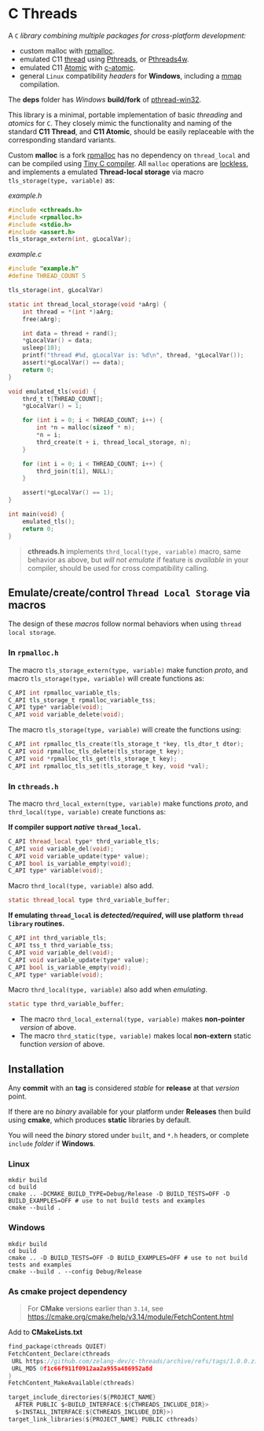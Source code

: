 
# C Threads

A `C` *library combining multiple packages for cross-platform development:*

- custom malloc with [rpmalloc](https://github.com/zelang-dev/rpmalloc).
- emulated C11 [thread](https://en.cppreference.com/w/c/thread) using [Pthreads](https://en.wikipedia.org/wiki/Pthreads), or [Pthreads4w](http://sourceforge.net/projects/pthreads4w/).
- emulated C11 [Atomic](https://en.cppreference.com/w/c/atomic) with [c-atomic](https://github.com/zelang-dev/c-atomic).
- general `Linux` compatibility *headers* for **Windows**, including a [mmap](https://man7.org/linux/man-pages/man2/mmap.2.html) compilation.

The **deps** folder has *Windows* **build/fork** of [pthread-win32](https://github.com/GerHobbelt/pthread-win32).

This library is a minimal, portable implementation of basic *threading* and *atomics* for `C`. They closely mimic the functionality and naming of the standard **C11 Thread**, and **C11 Atomic**, should be easily replaceable with the corresponding standard variants.

Custom **malloc** is a fork [rpmalloc](https://github.com/zelang-dev/rpmalloc) has no dependency on `thread_local` and can be compiled using [Tiny C compiler](https://github.com/zelang-dev/tinycc). All `malloc` operations are [lockless](https://preshing.com/20120612/an-introduction-to-lock-free-programming/), and implements a emulated **Thread-local storage** via macro `tls_storage(type, variable)` as:

_example.h_

```h
#include <cthreads.h>
#include <rpmalloc.h>
#include <stdio.h>
#include <assert.h>
tls_storage_extern(int, gLocalVar);
```

_example.c_

```c
#include "example.h"
#define THREAD_COUNT 5

tls_storage(int, gLocalVar)

static int thread_local_storage(void *aArg) {
    int thread = *(int *)aArg;
    free(aArg);

    int data = thread + rand();
    *gLocalVar() = data;
    usleep(10);
    printf("thread #%d, gLocalVar is: %d\n", thread, *gLocalVar());
    assert(*gLocalVar() == data);
    return 0;
}

void emulated_tls(void) {
    thrd_t t[THREAD_COUNT];
    *gLocalVar() = 1;

    for (int i = 0; i < THREAD_COUNT; i++) {
        int *n = malloc(sizeof * n);
        *n = i;
        thrd_create(t + i, thread_local_storage, n);
    }

    for (int i = 0; i < THREAD_COUNT; i++) {
        thrd_join(t[i], NULL);
    }

    assert(*gLocalVar() == 1);
}

int main(void) {
    emulated_tls();
    return 0;
}
```

> **cthreads.h** implements `thrd_local(type, variable)` macro, same behavior as above, but
> *will not emulate* if feature is *available* in your compiler, should be used for cross compatibility calling.

## Emulate/create/control `Thread Local Storage` via macros

The design of these *macros* follow normal behaviors when using `thread local storage`.

### In `rpmalloc.h`

The macro `tls_storage_extern(type, variable)` make function *proto*, and macro `tls_storage(type, variable)` will create functions as:

```h
C_API int rpmalloc_variable_tls;
C_API tls_storage_t rpmalloc_variable_tss;
C_API type* variable(void);
C_API void variable_delete(void);
```

The macro `tls_storage(type, variable)` will create the functions using:

```h
C_API int rpmalloc_tls_create(tls_storage_t *key, tls_dtor_t dtor);
C_API void rpmalloc_tls_delete(tls_storage_t key);
C_API void *rpmalloc_tls_get(tls_storage_t key);
C_API int rpmalloc_tls_set(tls_storage_t key, void *val);
```

### In `cthreads.h`

The macro `thrd_local_extern(type, variable)` make functions *proto*, and `thrd_local(type, variable)` create functions as:

**If compiler support *native* `thread_local`.**

```h
C_API thread_local type* thrd_variable_tls;
C_API void variable_del(void);
C_API void variable_update(type* value);
C_API bool is_variable_empty(void);
C_API type* variable(void);
```

Macro `thrd_local(type, variable)` also add.

```c
static thread_local type thrd_variable_buffer;
```

**If emulating `thread_local` is *detected/required*, will use platform `thread library` routines.**

```h
C_API int thrd_variable_tls;
C_API tss_t thrd_variable_tss;
C_API void variable_del(void);
C_API void variable_update(type* value);
C_API bool is_variable_empty(void);
C_API type* variable(void);
```

Macro `thrd_local(type, variable)` also add when *emulating*.

```c
static type thrd_variable_buffer;
```

- The macro `thrd_local_external(type, variable)` makes **non-pointer** *version* of above.
- The macro `thrd_static(type, variable)` makes local **non-extern** static function *version* of above.

## Installation

Any **commit** with an **tag** is considered *stable* for **release** at that *version* point.

If there are no *binary* available for your platform under **Releases** then build using **cmake**,
which produces **static** libraries by default.

You will need the *binary* stored under `built`, and `*.h` headers, or complete `include` *folder* if **Windows**.

### Linux

```shell
mkdir build
cd build
cmake .. -DCMAKE_BUILD_TYPE=Debug/Release -D BUILD_TESTS=OFF -D BUILD_EXAMPLES=OFF # use to not build tests and examples
cmake --build .
```

### Windows

```shell
mkdir build
cd build
cmake .. -D BUILD_TESTS=OFF -D BUILD_EXAMPLES=OFF # use to not build tests and examples
cmake --build . --config Debug/Release
```

### As cmake project dependency

> For **CMake** versions earlier than `3.14`, see <https://cmake.org/cmake/help/v3.14/module/FetchContent.html>

Add to **CMakeLists.txt**

```c
find_package(cthreads QUIET)
FetchContent_Declare(cthreads
 URL https://github.com/zelang-dev/c-threads/archive/refs/tags/1.0.0.zip
 URL_MD5 0f1c66f911f0912aa2a955a486952a8d
)
FetchContent_MakeAvailable(cthreads)

target_include_directories(${PROJECT_NAME}
  AFTER PUBLIC $<BUILD_INTERFACE:${CTHREADS_INCLUDE_DIR}>
  $<INSTALL_INTERFACE:${CTHREADS_INCLUDE_DIR}>)
target_link_libraries(${PROJECT_NAME} PUBLIC cthreads)
```
